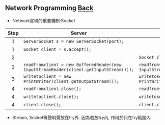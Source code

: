 ## Network Programming [Back](./../Java.md)
- Network實現的重要機制:Socket

Step|Server|Client
:----:|------|------
1|```ServerSocket s = new ServerSocket(port);```|
1|```Socket client = s.accept();```|
2||```Socket client = new Socket(host, port);```
3|```readfromclient = new BufferedReader(new InputStreamReader(client.getInputStream()));```|```readfromserver = new BufferedReader(new InputStreamReader(socket.getInputStream()));```
3|```writetoclient = new PrintWriter(client.getOutputStream());```|```writetoserver = new PrintWriter(client.getOutputStream());```
4|```readfromclient.close();```|```readfromserver.close();```
4|```writetoclient.close();```|```writetoserver.close();```
4|```client.close();```|```client.close();```

- Stream, Socket等聲明需放在try外. 因為若放try內, 作用於只在try範圍內

